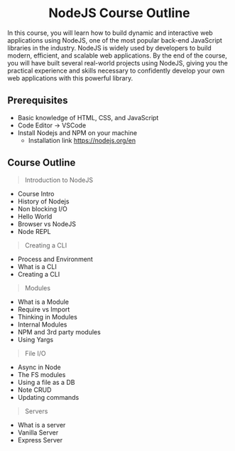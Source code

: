 <h1 align="center">NodeJS Course Outline</h1>

In this course, you will learn how to build dynamic and interactive web applications using NodeJS, one of the most popular back-end JavaScript libraries in the industry. NodeJS is widely used by developers to build modern, efficient, and scalable web applications. By the end of the course, you will have built several real-world projects using NodeJS, giving you the practical experience and skills necessary to confidently develop your own web applications with this powerful library.

## Prerequisites

- Basic knowledge of HTML, CSS, and JavaScript
- Code Editor -> VSCode
- Install Nodejs and NPM on your machine
  - Installation link <a href="https://nodejs.org/en">https://nodejs.org/en</a>


## Course Outline

> Introduction to NodeJS
 - Course Intro
 - History of Nodejs
 - Non blocking I/O
 - Hello World
 - Browser vs NodeJS
 - Node REPL
  
> Creating a CLI
 - Process and Environment
 - What is a CLI
 - Creating a CLI

> Modules
 - What is a Module
 - Require vs Import
 - Thinking in Modules
 - Internal Modules
 - NPM and 3rd party modules
 - Using Yargs
  
> File I/O
 - Async in Node
 - The FS modules
 - Using a file as a DB
 - Note CRUD
 - Updating commands

> Servers 
 - What is a server 
 - Vanilla Server
 - Express Server


